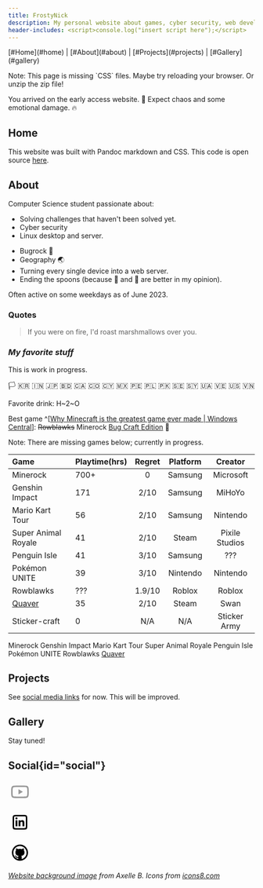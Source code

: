 ```yaml
---
title: FrostyNick
description: My personal website about games, cyber security, web development, and Linux.
header-includes: <script>console.log("insert script here");</script>
---
```


<!--

# SHOWCASE; in my case with separate terminal tabs
cd ~/p/website2022/ && ./main.sh auto (or serve.. but live-server exists now)
cd ~/p/website2022/ && live-server --ignore=/home/nicholas/p/website2022/index.md --no-browser # --no-browser is optional for below. --ignore only works with a full path.
brave-browser --app=http://127.0.0.1:8080/ # optional; can be replaced w/ google chromium/chrome too

# With above, 1st line automatically updates html when md is saved. 2nd line, shows html changes live in your browser. 3rd line shows website with no browser UI; just the website. 

# would be nice to have `main.sh auto` launch and close live-server when killed.. not yet (learn: bg stuff in sh file) (probably solution: https://unix.stackexchange.com/a/153372 )
# troubleshooting: if live-server isn't working, did it save to html? and is it on localhost?

previews:
file:///home/nicholas/p/website2022/index.html
http://[::1]:8000/

# work on: todo!("") implement!("") git push and public sticker ball reveal
# work on tutorial to get this running on any PC too

# PREINSTALL:
npm install -g live-server
(see dependencies in main.sh)
(optional) brave-browser

-->







<!---->

<nav><div> [#Home](#home) | [#About](#about) | [#Projects](#projects) | [#Gallery](#gallery) </div></nav>

<!---->
<article>


<p class="no-css">Note: This page is missing `CSS` files. Maybe try reloading your browser. Or unzip the zip file!</p> 


<!-- [**404**](dontclickmeplease){style="font-size: 170%; padding: 0;"} -->


You arrived on the early access website. 👀 Expect chaos and some emotional damage. 🔥

# Home <!-- todo!(""); -->

This website was built with Pandoc markdown and CSS. This code is open source [here](https://github.com/FrostyNick/FrostyNick.github.io).


# About

Computer Science student passionate about: <!-- (insert resume stuff) -->

- Solving challenges that haven't been solved yet.
- Cyber security
- Linux desktop and server.
<!-- todo!(""); private ingredients list: https://docs.google.com/document/d/1uBbbwOwbDt177oy4te9U8uMf0F0oticDXSb0a2E3f6c/edit -->
- Bugrock 🧊
- Geography 🌏
- Turning every single device into a web server.
- Ending the spoons (because 🍴 and 🥢 are better in my opinion).

Often active on some weekdays as of June 2023.


### Quotes<!-- todo!("Could look better + not many quotes + shouldn't this be in my favorite stuff?"); -->

> <p class="burn">If you were on fire, I'd roast marshmallows over you.</p>  

<!-- > > > > > > sus -->


### *My favorite stuff*
 
This is work in progress.<!-- todo!(""); -->

<!-- [Better 🎌 Flags](https://emojipedia.org/flags/ "🎌 Flags — List of Emoji Flags to Copy and Paste"): -->
<span class="big-emojis"> 
🏳️
🇰🇷 
🇮🇳 
🇯🇵 
🇧🇩 
🇨🇦 
🇨🇴 
🇨🇾 
🇲🇽 
🇵🇪 
🇵🇱 
🇵🇰 
🇸🇪 
🇸🇾 
🇺🇦 
🇻🇪 
🇺🇸 
🇻🇳 
</span>

Favorite drink: H~2~O

Best game ^[[Why Minecraft is the greatest game ever made \| Windows Central](https://www.windowscentral.com/minecraft-is-the-greatest-game-ever-made "biased click")]: ~~Rowblawks~~ Minerock [Bug Craft Edition](https://youtu.be/gSLQjRWjL0A) 🐛

<!-- todo!("stats from other devices"); -->
Note: There are missing games below; currently in progress.
 
<!-- it gets messy when there are multiple platforms. *Maybe* there should be
one letter representing each platform -->
| Game                 | Playtime(hrs)| Regret  | Platform| Creator  |
|:---------------------|-------------|:-------:|:-------:|:---------:|
| Minerock             |  700+   |    0   | Samsung  | Microsoft     |
| Genshin Impact       | 171     |   2/10 | Samsung  |   MiHoYo      |
| Mario Kart Tour      | 56      |   2/10 | Samsung  |   Nintendo    |  
| Super Animal Royale  | 41      |   2/10 | Steam   | Pixile Studios |
| Penguin Isle         | 41      |   3/10 | Samsung  |    ???        |
| Pokémon UNITE        | 39      |   3/10 | Nintendo |    Nintendo   |
| Rowblawks            | ???     | 1.9/10 | Roblox   | Roblox        |
| [Quaver](https://quavergame.com/) | 35 | 2/10 | Steam |   Swan     |
| Sticker-craft        |   0   |   N/A      |    N/A   | Sticker Army | 

Minerock            <!-- todo!("add data f iOS, PC or see f Xbox accounts idk"); -->
Genshin Impact      <!-- todo!("add data f PC #1, #2, device #not-gaming"); -->
Mario Kart Tour     <!-- 36 hrs on Steam; 5 hrs on Switch -->
Super Animal Royale <!-- todo!("add data f device #not-gaming"); -->
Penguin Isle        <!-- todo!("add data f ~phone"); -->
Pokémon UNITE       <!-- todo!("add data f phones, PC (probably no data)"); -->
    <!-- On one website, <wbr> created ... inside of a preview link. -->
Rowblawks           <!-- 6 extra hours are AFK -->
[Quaver](https://quavergame.com/)  <!-- it's a game idea.. onto my 10000 other ideas -->


# Projects

See [social media links](#social) for now. This will be improved.

<!--
# ideas.md

- Projects from GitHub/resume/ingredients. <!- todo!(""); ->
- Remove ideas page. Polish whatever is on here before newer stuff.
- For this website:
    - Needs to look better.
        - fade in animation
        - vvv Below probably won't be added. vvv
        - Support light mode. Add toggle too.
    - I found Zola.. Zola > Hugo :) <- I just learned that [Hugo framework](https://github.com/gohugoio/hugo#overview) exists. But first, learn more about website deployment to the web first. <!- It's seems like it has my idea of at least using markdown and css, but it's an actual framework! With Go and them saying it's made to be fast, I will assume it's faster than pandoc markdown that's written in Haskel. But at the same time.. does parsing take so much time? Time will probably be negligable with the amount of time it takes to make a file and write data. Also, using a tool made for markdown conversion specifically feels more skilled for some reason. -> ->
    - "Leaflet" of places I've visited.
    - Learn something? Add it HERE!
    - Favorite websites, apps, interests, so on.
    - Blog (nah actually do yt instead?)
    - Gallery:
        <!- - [Sticker Ball](subway) ->
        - Sticker Ball
    - **[ Magnificent lilipad ]**
    - Git and GitHub and GitLab and Git Server and Git Chill and Git to work.
    - \+ Git Integration + Git is love git is life
        - ~~Pandoc + other tools and stuff it in a shell script for easy + concise modifications.~~
-->

# Gallery <!--{#spoon}--> <!-- todo!("add hidden part of website for the VIP. Also #spoon broke."); -->

Stay tuned!
<!-- todo!("") -->

## Social{id="social"}

<!-- YT -->
[<svg xmlns="http://www.w3.org/2000/svg" x="0px" y="0px" width="48" height="48" viewBox="0,0,256,256" style="fill:#000000;"> <g fill="#999" fill-rule="nonzero" stroke="none" stroke-width="1" stroke-linecap="butt" stroke-linejoin="miter" stroke-miterlimit="10" stroke-dasharray="" stroke-dashoffset="0" font-family="none" font-weight="none" font-size="none" text-anchor="none" style="mix-blend-mode: normal"><g transform="scale(4,4)"><path d="M32,15c-17.062,0 -19.34034,0.17773 -21.52734,2.42773c-2.187,2.25 -2.47266,5.82427 -2.47266,14.57227c0,8.748 0.28566,12.32327 2.47266,14.57227c2.187,2.249 4.46534,2.42773 21.52734,2.42773c17.062,0 19.34034,-0.17873 21.52734,-2.42773c2.187,-2.25 2.47266,-5.82427 2.47266,-14.57227c0,-8.748 -0.28566,-12.32227 -2.47266,-14.57227c-2.187,-2.25 -4.46534,-2.42773 -21.52734,-2.42773zM32,19c13.969,0 17.37916,0.06242 18.53516,1.23242c1.156,1.17 1.46484,4.30558 1.46484,11.76758c0,7.462 -0.30884,10.59758 -1.46484,11.76758c-1.156,1.17 -4.56616,1.23242 -18.53516,1.23242c-13.969,0 -17.37916,-0.06242 -18.53516,-1.23242c-1.156,-1.17 -1.43359,-4.30558 -1.43359,-11.76758c0,-7.462 0.27759,-10.59758 1.43359,-11.76758c1.156,-1.17 4.56616,-1.23242 18.53516,-1.23242zM27.94922,25.01758v13.96484l12.14648,-7.03711z"></path></g></g></svg>](https://www.youtube.com/@frostynick '*smash*')
<!-- Twitter -->
<!-- <svg xmlns="http://www.w3.org/2000/svg" x="0px" y="0px" width="48" height="48" viewBox="0,0,256,256" style="fill:#000000;"> <g fill="#999" fill-rule="nonzero" stroke="none" stroke-width="1" stroke-linecap="butt" stroke-linejoin="miter" stroke-miterlimit="10" stroke-dasharray="" stroke-dashoffset="0" font-family="none" font-weight="none" font-size="none" text-anchor="none" style="mix-blend-mode: normal"><g transform="scale(4,4)"><path d="M57,17.114c-1.32,1.973 -2.991,3.707 -4.916,5.097c0.018,0.423 0.028,0.847 0.028,1.274c0,13.013 -9.902,28.018 -28.016,28.018c-5.562,0 -12.81,-1.948 -15.095,-4.423c0.772,0.092 1.556,0.138 2.35,0.138c4.615,0 8.861,-1.575 12.23,-4.216c-4.309,-0.079 -7.946,-2.928 -9.199,-6.84c1.96,0.308 4.447,-0.17 4.447,-0.17c0,0 -7.7,-1.322 -7.899,-9.779c2.226,1.291 4.46,1.231 4.46,1.231c0,0 -4.441,-2.734 -4.379,-8.195c0.037,-3.221 1.331,-4.953 1.331,-4.953c8.414,10.361 20.298,10.29 20.298,10.29c0,0 -0.255,-1.471 -0.255,-2.243c0,-5.437 4.408,-9.847 9.847,-9.847c2.832,0 5.391,1.196 7.187,3.111c2.245,-0.443 4.353,-1.263 6.255,-2.391c-0.859,3.44 -4.329,5.448 -4.329,5.448c0,0 2.969,-0.329 5.655,-1.55zM24.141,47.503c8.334,0.376 23.156,-6.394 23.971,-24.018c0.007,-0.16 0.032,-0.447 0.017,-0.706c-0.02,-0.334 0.146,-0.556 0.285,-0.702c0.228,-0.241 0.475,-0.534 0.71,-0.971c0.199,-0.369 0.077,-0.526 -0.169,-0.569c-0.167,-0.029 -0.34,-0.071 -0.532,-0.113c-0.343,-0.075 -0.492,-0.396 -0.33,-0.722c0.11,-0.221 0.257,-0.527 0.365,-0.846c0.107,-0.314 -0.032,-0.386 -0.271,-0.344c-0.198,0.034 -0.427,0.077 -0.632,0.115c-0.318,0.059 -0.647,-0.005 -0.958,-0.362c-1.206,-1.388 -2.512,-1.768 -4.366,-1.768c-3.246,0 -5.847,2.623 -5.847,5.847c0,0.888 0.229,1.955 0.389,2.986c0.299,1.925 -0.553,3.741 -3.504,3.511c-4.335,-0.338 -11.005,-1.287 -16.082,-5.034c0.505,0.999 1.718,2.543 2.681,3.702c0.748,0.9 0.515,2.294 -0.452,2.748c-0.485,0.228 -1.073,0.418 -1.749,0.541c1.774,1.435 3.811,2.365 5.37,3.027c1.954,0.829 2.492,2.176 1.292,3.518c-0.431,0.482 -0.988,0.969 -1.708,1.402c0.866,0.598 2.318,1.099 3.979,1.369c1.677,0.273 2.78,2.114 1.056,4.398c-0.839,1.112 -2.039,2.18 -3.515,2.991z"></path></g></g></svg> -->
<!-- LinkedIn -->
[<svg xmlns="http://www.w3.org/2000/svg" x="0px" y="0px" width="48" height="48" viewBox="0 0 64 64"> <path d="M 23.773438 12 C 12.855437 12 12 12.854437 12 23.773438 L 12 40.226562 C 12 51.144563 12.855438 52 23.773438 52 L 40.226562 52 C 51.144563 52 52 51.145563 52 40.226562 L 52 23.773438 C 52 12.854437 51.145563 12 40.226562 12 L 23.773438 12 z M 21.167969 16 L 42.832031 16 C 47.625031 16 48 16.374969 48 21.167969 L 48 42.832031 C 48 47.625031 47.624031 48 42.832031 48 L 21.167969 48 C 16.374969 48 16 47.624031 16 42.832031 L 16 21.167969 C 16 16.374969 16.374969 16 21.167969 16 z M 22.501953 18.503906 C 20.872953 18.503906 19.552734 19.824172 19.552734 21.451172 C 19.552734 23.078172 20.871953 24.400391 22.501953 24.400391 C 24.126953 24.400391 25.447266 23.079172 25.447266 21.451172 C 25.447266 19.826172 24.126953 18.503906 22.501953 18.503906 z M 37.933594 26.322266 C 35.473594 26.322266 33.823437 27.672172 33.148438 28.951172 L 33.078125 28.951172 L 33.078125 26.728516 L 28.228516 26.728516 L 28.228516 43 L 33.28125 43 L 33.28125 34.949219 C 33.28125 32.826219 33.687359 30.771484 36.318359 30.771484 C 38.912359 30.771484 38.945312 33.200891 38.945312 35.087891 L 38.945312 43 L 44 43 L 44 34.074219 C 44 29.692219 43.054594 26.322266 37.933594 26.322266 z M 19.972656 26.728516 L 19.972656 43 L 25.029297 43 L 25.029297 26.728516 L 19.972656 26.728516 z"></path> </svg>](https://www.linkedin.com/in/bogucki-nicholas '*slide*')
<!-- GitHub -->
[<svg xmlns="http://www.w3.org/2000/svg" x="0px" y="0px" width="48" height="48" viewBox="0 0 64 64"> <path d="M 32 10 C 19.85 10 10 19.85 10 32 C 10 44.15 19.85 54 32 54 C 44.15 54 54 44.15 54 32 C 54 19.85 44.15 10 32 10 z M 32 14 C 41.941 14 50 22.059 50 32 C 50 40.238706 44.458716 47.16934 36.904297 49.306641 C 36.811496 49.1154 36.747844 48.905917 36.753906 48.667969 C 36.784906 47.458969 36.753906 44.637563 36.753906 43.601562 C 36.753906 41.823563 35.628906 40.5625 35.628906 40.5625 C 35.628906 40.5625 44.453125 40.662094 44.453125 31.246094 C 44.453125 27.613094 42.554688 25.720703 42.554688 25.720703 C 42.554688 25.720703 43.551984 21.842266 42.208984 20.197266 C 40.703984 20.034266 38.008422 21.634812 36.857422 22.382812 C 36.857422 22.382813 35.034 21.634766 32 21.634766 C 28.966 21.634766 27.142578 22.382812 27.142578 22.382812 C 25.991578 21.634813 23.296016 20.035266 21.791016 20.197266 C 20.449016 21.842266 21.445312 25.720703 21.445312 25.720703 C 21.445312 25.720703 19.546875 27.611141 19.546875 31.244141 C 19.546875 40.660141 28.371094 40.5625 28.371094 40.5625 C 28.371094 40.5625 27.366329 41.706312 27.265625 43.345703 C 26.675939 43.553637 25.872132 43.798828 25.105469 43.798828 C 23.255469 43.798828 21.849984 42.001922 21.333984 41.169922 C 20.825984 40.348922 19.7845 39.660156 18.8125 39.660156 C 18.1725 39.660156 17.859375 39.981656 17.859375 40.347656 C 17.859375 40.713656 18.757609 40.968484 19.349609 41.646484 C 20.597609 43.076484 20.574484 46.292969 25.021484 46.292969 C 25.547281 46.292969 26.492043 46.171872 27.246094 46.068359 C 27.241926 47.077908 27.230199 48.046135 27.246094 48.666016 C 27.251958 48.904708 27.187126 49.114952 27.09375 49.306641 C 19.540258 47.168741 14 40.238046 14 32 C 14 22.059 22.059 14 32 14 z"></path> </svg>](https://github.com/frostynick '*dig*')
<!-- AAAAAAAAAAAAAAAAAAAAAAAAAAAAAAAAAAAAAAAAAAAAAAAAA go away svg -->
<!-- Would be more ideal to have css do the "styling"... still not a fan of it embedding an svg like default code shows. Will look more l8r.
<div class="icons8-github"></div>
<div class="icons8-linkedin"></div>
-->
</article>

<cite>[Website background image](https://www.publicdomainpictures.net/en/view-image.php?image=150817&picture=&jazyk=FR) from Axelle B.</cite> <cite>Icons from [icons8.com](https://icons8.com/icon/set/social%20media/sf-regular) </cite>
<!-- todo!("remove some of this it's bloat here");
more todo!("see below");
- Missing social link: FrostyNick#9805 https://discordapp.com/users/221286797194428417
- (actually skip this cuz this will take time) make a blog. this is already in markdown!
- sidebar w/ social media icons
ctrl+{s+d} on vim is sweeet

cool websites:<tab>https://bugswriter.com/ and remember the lilipad thingy?
fun fact:<tab>#0f08 is a thing -->
<!-- might del l8r:
https://twitter.com/KosinerSky/status/1615258485830324224?cxt=HHwWgMDQxZ3CxuosAAAA
https://twitter.com/ThePrimeagen/status/1615032930895826946?s=20&t=_NU3avUaQ0FnWhXiiOtnzQ-->
<!---->





